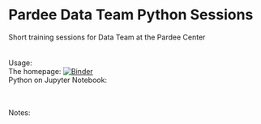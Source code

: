 # Pardee Data Team Python Sessions
Short training sessions for Data Team at the Pardee Center<br />
 <br />
 <br />
Usage: <br />
The homepage: [![Binder](https://mybinder.org/badge_logo.svg)](https://mybinder.org/v2/gh/quciet/Pardee_Data_Team_Python/master) <br />
Python on Jupyter Notebook:  <br />

 <br />
 <br />
Notes: <br />

